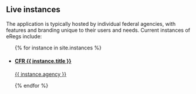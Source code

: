 ## Live instances

The application is typically hosted by individual federal agencies, with features and branding unique to their users and needs. Current instances of eRegs include:

<section>
  <ul class="group">
    {% for instance in site.instances %}
      <li>
        <a href="{{ instance.url }}">
          <h4>CFR {{ instance.title }}</h4>
          <p>{{ instance.agency }}</p>
        </a>
      </li>
    {% endfor %}
  </ul>
</section>

